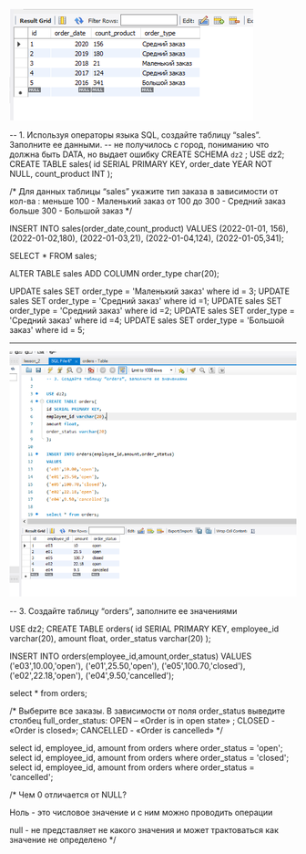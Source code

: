 ![Screenshot](dz2_1.png)


-- 1. Используя операторы языка SQL, создайте таблицу “sales”. Заполните ее данными.
-- не получилось с город, пониманию что должна быть DATA, но выдает ошибку
CREATE SCHEMA `dz2` ;
USE dz2;
CREATE TABLE sales(
id SERIAL PRIMARY KEY,
order_date YEAR NOT NULL,
count_product INT
);

/*
Для данных таблицы “sales” укажите тип заказа в зависимости от кол-ва : 
меньше 100  -    Маленький заказ
от 100 до 300 - Средний заказ
больше 300  -     Большой заказ
*/

INSERT INTO sales(order_date,count_product)
VALUES 
(2022-01-01, 156),
(2022-01-02,180),
(2022-01-03,21),
(2022-01-04,124),
(2022-01-05,341);

SELECT * FROM sales;

ALTER TABLE  sales
ADD COLUMN order_type char(20);


UPDATE sales SET order_type = 'Маленький заказ' where id =  3;
UPDATE sales SET order_type = 'Средний заказ' where id =1;
UPDATE sales SET order_type = 'Средний заказ' where id =2;
UPDATE sales SET order_type = 'Средний заказ' where id =4;
UPDATE sales SET order_type = 'Большой заказ' where id = 5;


---------------------------------------------------------------------
![Screenshot](dz2_2.png)

-- 3. Создайте таблицу “orders”, заполните ее значениями

USE dz2;
CREATE TABLE orders(
id SERIAL PRIMARY KEY,
employee_id varchar(20),
amount float,
order_status varchar(20)
);

INSERT INTO orders(employee_id,amount,order_status)
VALUES 
('e03',10.00,'open'),
('e01',25.50,'open'),
('e05',100.70,'closed'),
('e02',22.18,'open'),
('e04',9.50,'cancelled');

select * from orders;

/*
Выберите все заказы. В зависимости от поля order_status выведите столбец full_order_status:
OPEN – «Order is in open state» ; CLOSED - «Order is closed»; CANCELLED -  «Order is cancelled»
*/

select id, employee_id, amount from orders where order_status = 'open';
select id, employee_id, amount from orders where order_status = 'closed';
select id, employee_id, amount from orders where order_status = 'cancelled';

/*
Чем 0 отличается от NULL?

Ноль - это числовое значение и с ним можно проводить операции

null - не представляет не какого значения и может трактоваться как значение не определено
*/
